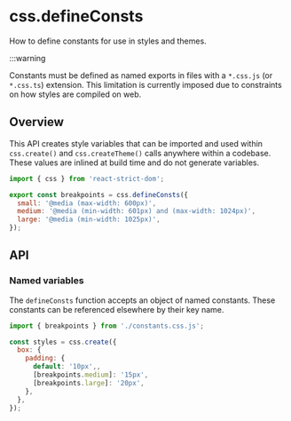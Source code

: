 # css.defineConsts

<p className="text-xl">How to define constants for use in styles and themes.</p>

:::warning

Constants must be defined as named exports in files with a `*.css.js` (or `*.css.ts`) extension. This limitation is currently imposed due to constraints on how styles are compiled on web.

## Overview

This API creates style variables that can be imported and used within `css.create()` and `css.createTheme()` calls anywhere within a codebase. These values are inlined at build time and do not generate variables.

```js title="constants.css.js"
import { css } from 'react-strict-dom';

export const breakpoints = css.defineConsts({
  small: '@media (max-width: 600px)',
  medium: '@media (min-width: 601px) and (max-width: 1024px)',
  large: '@media (min-width: 1025px)',
});
```

## API

### Named variables

The `defineConsts` function accepts an object of named constants. These constants can be referenced elsewhere by their key name.

```js title="component.js"
import { breakpoints } from './constants.css.js';

const styles = css.create({
  box: {
    padding: {
      default: '10px',,
      [breakpoints.medium]: '15px',
      [breakpoints.large]: '20px',
    },
  },
});
```
